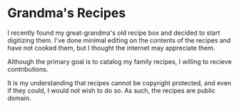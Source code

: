 # Grandma's Recipes
I recently found my great-grandma's old recipe box and decided to start digitizing them. I've done minimal editing on the contents of the recipes and have not cooked them, but I thought the internet may appreciate them.

Although the primary goal is to catalog my family recipes, I willing to recieve contributions.

It is my understanding that recipes cannot be copyright protected, and even if they could, I would not wish to do so. As such, the recipes are public domain. 

